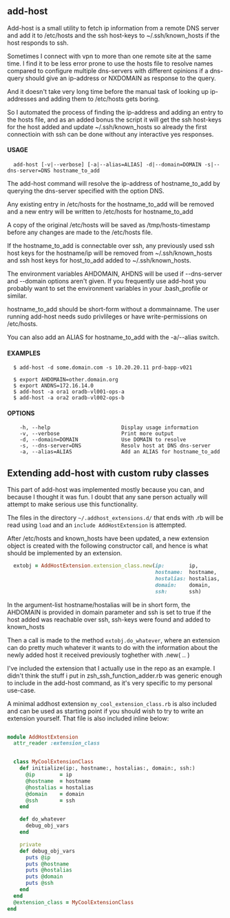 ## add-host

Add-host is a small utility to fetch ip information from a remote DNS
server and add it to /etc/hosts and the ssh host-keys to
~/.ssh/known_hosts if the host responds to ssh.

Sometimes I connect with vpn to more than one remote site at the same
time. I find it to be less error prone to use the hosts file to
resolve names compared to configure multiple dns-servers with
different opinions if a dns-query should give an ip-address or
NXDOMAIN as response to the query.

And it doesn't take very long time before the manual task of looking
up ip-addresses and adding them to /etc/hosts gets boring.

So I automated the process of finding the ip-address and adding an
entry to the hosts file, and as an added bonus the script it will get
the ssh host-keys for the host added and update ~/.ssh/known_hosts so
already the first connectioin with ssh can be done without any
interactive yes responses.

#### USAGE
```
  add-host [-v|--verbose] [-a|--alias=ALIAS] -d|--domain=DOMAIN -s|--dns-server=DNS hostname_to_add
```
  The add-host command will resolve the ip-address of hostname_to_add by
  querying the dns-server specified with the option DNS.

  Any existing entry in /etc/hosts for the hostname_to_add will be removed and
  a new entry will be written to /etc/hosts for hostname_to_add

  A copy of the original /etc/hosts will be saved as /tmp/hosts-timestamp before
  any changes are made to the /etc/hosts file.

  If the hostname_to_add is connectable over ssh, any previously used ssh host
  keys for the hostname/ip will be removed from ~/.ssh/known_hosts and ssh
  host keys for host_to_add added to ~/.ssh/known_hosts.

  The environment variables AHDOMAIN, AHDNS will be used if --dns-server and
  --domain options aren't given. If you frequently use add-host you probably
  want to set the environment variables in your .bash_profile or similar.

  hostname_to_add should be short-form without a dommainname. The user running
  add-host needs sudo privlileges or have write-permissions on /etc/hosts.

  You can also add an ALIAS for hostname_to_add with the -a/--alias switch.

#### EXAMPLES
```
  $ add-host -d some.domain.com -s 10.20.20.11 prd-bapp-v021

  $ export AHDOMAIN=other.domain.org
  $ export ANDNS=172.16.14.0
  $ add-host -a ora1 oradb-vl001-ops-a
  $ add-host -a ora2 oradb-vl002-ops-b
```
#### OPTIONS
```
    -h, --help                       Display usage information
    -v, --verbose                    Print more output
    -d, --domain=DOMAIN              Use DOMAIN to resolve
    -s, --dns-server=DNS             Resolv host at DNS dns-server
    -a, --alias=ALIAS                Add an ALIAS for hostname_to_add
```

## Extending add-host with custom ruby classes

This part of add-host was implemented mostly because you can, and because
I thought it was fun. I doubt that any sane person actually will attempt
to make serious use this functionality.

The files in the directory ```~/.addhost_extensions.d/``` that ends with .rb
will be read using ```load``` and an ```include AddHostExtension``` is attempted.

After /etc/hosts and known_hosts have been updated, a new extension object is
created with the following constructor call, and hence is what should be
implemented by an extension.

``` ruby
  extobj = AddHostExtension.extension_class.new(ip:        ip,
                                                hostname:  hostname,
                                                hostalias: hostalias,
                                                domain:    domain,
                                                ssh:       ssh)
```

In the argument-list hostname/hostalias will be in short form, the AHDOMAIN
is provided in domain parameter and ssh is set to true if the host added was
reachable over ssh, ssh-keys were found and added to known_hosts

Then a call is made to the method ```extobj.do_whatever```, where an extension
can do pretty much whatever it wants to do with the information about the newly
added host it received previously toghether with .new( .. )

I've included the extension that I actually use in the repo as an example. I
didn't think the stuff i put in zsh_ssh_function_adder.rb was generic enough
to include in the add-host command, as it's very specific to my personal
use-case.

A minimal addhost extension ```my_cool_extension_class.rb``` is also included
and can be used as starting point if you should wish to try to write an
extension yourself. That file is also included inline below:

``` ruby

module AddHostExtension
  attr_reader :extension_class


  class MyCoolExtensionClass
    def initialize(ip:, hostname:, hostalias:, domain:, ssh:)
      @ip        = ip
      @hostname  = hostname
      @hostalias = hostalias
      @domain    = domain
      @ssh       = ssh
    end

    def do_whatever
      debug_obj_vars
    end

    private
    def debug_obj_vars
      puts @ip
      puts @hostname
      puts @hostalias
      puts @domain
      puts @ssh
    end
  end
  @extension_class = MyCoolExtensionClass
end

```
